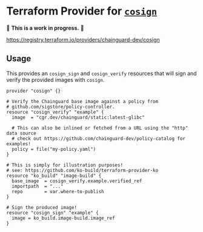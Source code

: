 # Terraform Provider for [`cosign`](https://github.com/sigstore/cosign)

🚨 **This is a work in progress.** 🚨

https://registry.terraform.io/providers/chainguard-dev/cosign

## Usage

This provides an `cosign_sign` and `cosign_verify` resources that will sign and
verify the provided images with `cosign`.

```hcl
provider "cosign" {}

# Verify the Chainguard base image against a policy from
# github.com/sigstore/policy-controller.
resource "cosign_verify" "example" {
  image  = "cgr.dev/chainguard/static:latest-glibc"

  # This can also be inlined or fetched from a URL using the "http" data source
  # check out https://github.com/chainguard-dev/policy-catalog for examples!
  policy = file("my-policy.yaml")
}

# This is simply for illustration purposes!
# see: https://github.com/ko-build/terraform-provider-ko
resource "ko_build" "image-build" {
  base_image  = cosign_verify.example.verified_ref
  importpath  = "..."
  repo        = var.where-to-publish
}

# Sign the produced image!
resource "cosign_sign" "example" {
  image = ko_build.image-build.image_ref
}
```
